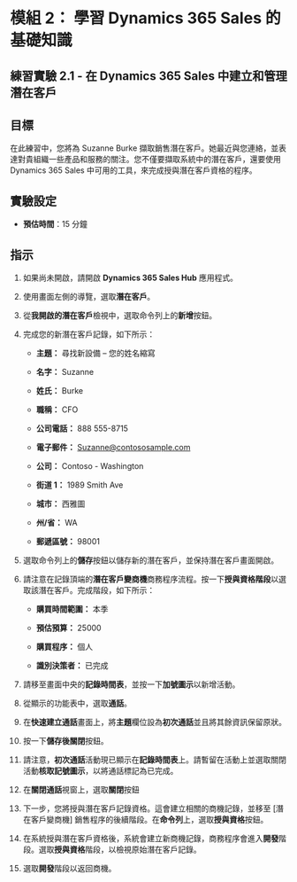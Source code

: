 ﻿---
lab:
    title: '實驗 2.1： 在 Dynamics 365 Sales 中建立和管理潛在客戶'
    module: '模組 2： 學習 Dynamics 365 Sales 的基礎知識'
---

模組 2： 學習 Dynamics 365 Sales 的基礎知識
========================

## 練習實驗 2.1 - 在 Dynamics 365 Sales 中建立和管理潛在客戶

## 目標

在此練習中，您將為 Suzanne Burke 擷取銷售潛在客戶。她最近與您連絡，並表達對貴組織一些產品和服務的關注。您不僅要擷取系統中的潛在客戶，還要使用 Dynamics 365 Sales 中可用的工具，來完成授與潛在客戶資格的程序。


## 實驗設定

  - **預估時間**：15 分鐘

## 指示

1. 如果尚未開啟，請開啟 **Dynamics 365 Sales Hub** 應用程式。 

2. 使用畫面左側的導覽，選取**潛在客戶**。 

3. 從**我開啟的潛在客戶**檢視中，選取命令列上的**新增**按鈕。

4. 完成您的新潛在客戶記錄，如下所示：

	- **主題：** 尋找新設備 – 您的姓名縮寫

	- **名字：** Suzanne

	- **姓氏：** Burke

	- **職稱：** CFO

	- **公司電話：** 888 555-8715

	- **電子郵件：** Suzanne@contososample.com

	- **公司：** Contoso - Washington

	- **街道 1：** 1989 Smith Ave

	- **城市：** 西雅圖

	- **州/省：** WA

	- **郵遞區號：** 98001 

5. 選取命令列上的**儲存**按鈕以儲存新的潛在客戶，並保持潛在客戶畫面開啟。

6. 請注意在記錄頂端的**潛在客戶變商機**商務程序流程。按一下**授與資格階段**以選取該潛在客戶。完成階段，如下所示：

	- **購買時間範圍：** 本季

	- **預估預算：** 25000 

	- **購買程序：** 個人

	- **識別決策者：** 已完成

7. 請移至畫面中央的**記錄時間表**，並按一下**加號圖示**以新增活動。 

8. 從顯示的功能表中，選取**通話**。

9. 在**快速建立通話**畫面上，將**主題**欄位設為**初次通話**並且將其餘資訊保留原狀。 

10. 按一下**儲存後關閉**按鈕。

11. 請注意，**初次通話**活動現已顯示在**記錄時間表**上。請暫留在活動上並選取關閉活動**核取記號圖示**，以將通話標記為已完成。 

12. 在**關閉通話**視窗上，選取**關閉**按鈕 

13. 下一步，您將授與潛在客戶記錄資格。這會建立相關的商機記錄，並移至 [潛在客戶變商機] 銷售程序的後續階段。在**命令列**上，選取**授與資格**按鈕。 

14. 在系統授與潛在客戶資格後，系統會建立新商機記錄，商務程序會進入**開發**階段。選取**授與資格**階段，以檢視原始潛在客戶記錄。 

15. 選取**開發**階段以返回商機。
